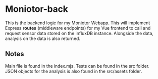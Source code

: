 # Moniotor-back

This is the backend logic for my Moniotor Webapp. This will implement Express **routes** (middleware endpoints) for my Vue frontend to call and request sensor data stored on the influxDB instance. Alongside the data, analysis on the data is also returned.

## Notes
Main file is found in the index.mjs. Tests can be found in the src folder. JSON objects for the analysis is also found in the src/assets folder.
